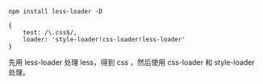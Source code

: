 
```
npm install less-loader -D
```


```
{
    test: /\.css$/,
    loader: 'style-loader!css-loader!less-loader'
}
```

先用 less-loader 处理 less，得到 css ，然后使用 css-loader 和 style-loader 处理。
